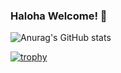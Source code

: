 ### Haloha Welcome! 👋

![Anurag's GitHub stats](https://github-readme-stats.vercel.app/api?username=amorynan&show_icons=true&theme=radical)

[![trophy](https://github-profile-trophy.vercel.app/?username=amorynan)](https://github.com/ryo-ma/github-profile-trophy)



<!--
**amorynan/amorynan** is a ✨ _special_ ✨ repository because its `README.md` (this file) appears on your GitHub profile.

Here are some ideas to get you started:

- 🔭 I’m currently working on ...
- 🌱 I’m currently learning ...
- 👯 I’m looking to collaborate on ...
- 🤔 I’m looking for help with ...
- 💬 Ask me about ...
- 📫 How to reach me: ...
- 😄 Pronouns: ...
- ⚡ Fun fact: ...
-->
